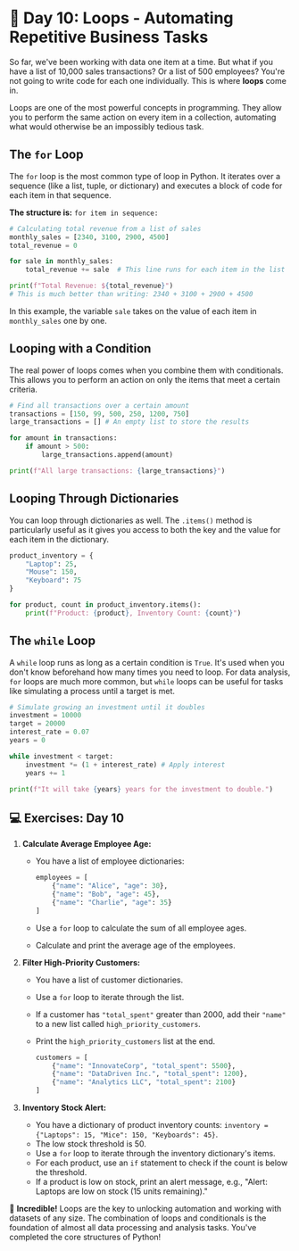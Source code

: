 # 📘 Day 10: Loops - Automating Repetitive Business Tasks

So far, we've been working with data one item at a time. But what if you have a list of 10,000 sales transactions? Or a list of 500 employees? You're not going to write code for each one individually. This is where **loops** come in.

Loops are one of the most powerful concepts in programming. They allow you to perform the same action on every item in a collection, automating what would otherwise be an impossibly tedious task.

## The `for` Loop

The `for` loop is the most common type of loop in Python. It iterates over a sequence (like a list, tuple, or dictionary) and executes a block of code for each item in that sequence.

**The structure is:** `for item in sequence:`

```python
# Calculating total revenue from a list of sales
monthly_sales = [2340, 3100, 2900, 4500]
total_revenue = 0

for sale in monthly_sales:
    total_revenue += sale  # This line runs for each item in the list

print(f"Total Revenue: ${total_revenue}")
# This is much better than writing: 2340 + 3100 + 2900 + 4500
```

In this example, the variable `sale` takes on the value of each item in `monthly_sales` one by one.

## Looping with a Condition

The real power of loops comes when you combine them with conditionals. This allows you to perform an action on only the items that meet a certain criteria.

```python
# Find all transactions over a certain amount
transactions = [150, 99, 500, 250, 1200, 750]
large_transactions = [] # An empty list to store the results

for amount in transactions:
    if amount > 500:
        large_transactions.append(amount)

print(f"All large transactions: {large_transactions}")
```

## Looping Through Dictionaries

You can loop through dictionaries as well. The `.items()` method is particularly useful as it gives you access to both the key and the value for each item in the dictionary.

```python
product_inventory = {
    "Laptop": 25,
    "Mouse": 150,
    "Keyboard": 75
}

for product, count in product_inventory.items():
    print(f"Product: {product}, Inventory Count: {count}")
```

## The `while` Loop

A `while` loop runs as long as a certain condition is `True`. It's used when you don't know beforehand how many times you need to loop. For data analysis, `for` loops are much more common, but `while` loops can be useful for tasks like simulating a process until a target is met.

```python
# Simulate growing an investment until it doubles
investment = 10000
target = 20000
interest_rate = 0.07
years = 0

while investment < target:
    investment *= (1 + interest_rate) # Apply interest
    years += 1

print(f"It will take {years} years for the investment to double.")
```

## 💻 Exercises: Day 10

1. **Calculate Average Employee Age:**
    * You have a list of employee dictionaries:

        ```python
        employees = [
            {"name": "Alice", "age": 30},
            {"name": "Bob", "age": 45},
            {"name": "Charlie", "age": 35}
        ]
        ```

    * Use a `for` loop to calculate the sum of all employee ages.
    * Calculate and print the average age of the employees.

2. **Filter High-Priority Customers:**
    * You have a list of customer dictionaries.
    * Use a `for` loop to iterate through the list.
    * If a customer has `"total_spent"` greater than 2000, add their `"name"` to a new list called `high_priority_customers`.
    * Print the `high_priority_customers` list at the end.

        ```python
        customers = [
            {"name": "InnovateCorp", "total_spent": 5500},
            {"name": "DataDriven Inc.", "total_spent": 1200},
            {"name": "Analytics LLC", "total_spent": 2100}
        ]
        ```

3. **Inventory Stock Alert:**
    * You have a dictionary of product inventory counts: `inventory = {"Laptops": 15, "Mice": 150, "Keyboards": 45}`.
    * The low stock threshold is 50.
    * Use a `for` loop to iterate through the inventory dictionary's items.
    * For each product, use an `if` statement to check if the count is below the threshold.
    * If a product is low on stock, print an alert message, e.g., "Alert: Laptops are low on stock (15 units remaining)."

🎉 **Incredible!** Loops are the key to unlocking automation and working with datasets of any size. The combination of loops and conditionals is the foundation of almost all data processing and analysis tasks. You've completed the core structures of Python!
